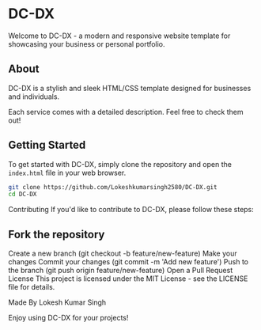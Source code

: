 # DC-DX

Welcome to DC-DX - a modern and responsive website template for showcasing your business or personal portfolio.

## About

DC-DX is a stylish and sleek HTML/CSS template designed for businesses and individuals.

Each service comes with a detailed description. Feel free to check them out!

## Getting Started

To get started with DC-DX, simply clone the repository and open the `index.html` file in your web browser.

```bash
git clone https://github.com/Lokeshkumarsingh2580/DC-DX.git
cd DC-DX

```

Contributing
If you'd like to contribute to DC-DX, please follow these steps:


## Fork the repository
Create a new branch (git checkout -b feature/new-feature)
Make your changes
Commit your changes (git commit -m 'Add new feature')
Push to the branch (git push origin feature/new-feature)
Open a Pull Request
License
This project is licensed under the MIT License - see the LICENSE file for details.

Made By Lokesh Kumar Singh

Enjoy using DC-DX for your projects!
